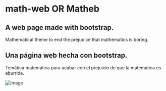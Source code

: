 # math-web OR Matheb

## A web page made with bootstrap.
Mathematical theme to end the prejudice that mathematics is boring. 


## Una página web hecha con bootstrap. 
Temática matemática para acabar con el prejuicio de que la matématica es aburrida.

![image](https://user-images.githubusercontent.com/63685121/117696344-d0198700-b186-11eb-9959-6a7dbc089e48.png)

